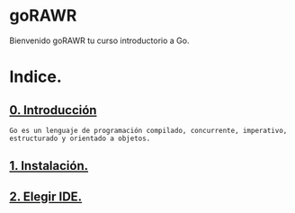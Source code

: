 # goRAWR

Bienvenido goRAWR tu curso introductorio a Go.

# Indice.
## [0. Introducción](https://github.com/usaurioRAWR/goRAWR/tree/main/0_Introducción#0-introdición)
    Go es un lenguaje de programación compilado, concurrente, imperativo, estructurado y orientado a objetos.

## [1. Instalación.](https://github.com/usaurioRAWR/goRAWR/tree/main/1_Instalacion#1-instalacion)

## [2. Elegir IDE.](https://github.com/usaurioRAWR/goRAWR/tree/main/2_elegit_IDE_y_terminal#2-elegir-ide-y-terminal)
